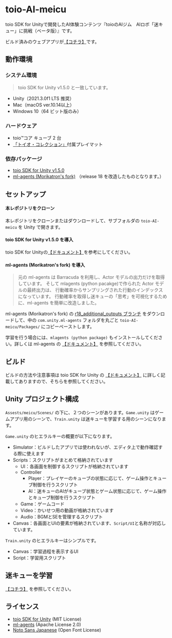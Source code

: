 # toio-AI-meicu

toio SDK for Unityで開発したAI体験コンテンツ『toioのAIジム　AIロボ「迷キュー」に挑戦（ベータ版）』です。

ビルド済みのウェブアプリが[【コチラ】](https://morikatron.github.io/meicu/)です。

## 動作環境

### システム環境

> toio SDK for Unity v1.5.0 と一致しています。

- Unity（2021.3.0f1 LTS 推奨）
- Mac（macOS ver.10.14以上）
- Windows 10（64 ビット版のみ）

### ハードウェア

- toio™コア キューブ 2 台
- [「トイオ・コレクション」](https://toio.io/titles/toio-collection.html)付属プレイマット

### 依存パッケージ

- [toio SDK for Unity v1.5.0](https://github.com/morikatron/toio-sdk-for-unity)
- [ml-agents (Morikatron's fork)](https://github.com/morikatron/ml-agents/tree/r18_additional_outputs) （release 18 を改造したものとなります。）


## セットアップ

#### 本レポジトリをクローン

本レポジトリをクローンまたはダウンロードして、サブフォルダの `toio-AI-meicu` を Unity で開きます。

#### toio SDK for Unity v1.5.0 を導入

toio SDK for Unityの[【ドキュメント】](https://github.com/morikatron/toio-sdk-for-unity/blob/main/docs/download_sdk.md)を参考にしてください。

#### ml-agents (Morikatron's fork) を導入

> 元の ml-agents は Barracuda を利用し、Actor モデルの出力だけを取得しています。
そして mlagents (python pacakge)で作られた Actor モデルの最終出力は、
行動確率からサンプリングされた行動のインデックスになっています。
行動確率を取得し迷キューの「思考」を可視化するために、ml-agents を簡単に改造しました。

ml-agents (Morikatron's fork) の [r18_additional_outputs ブランチ](https://github.com/morikatron/ml-agents/tree/r18_additional_outputs) をダウンロードして、中の `com.unity.ml-agents` フォルダを丸ごと `toio-AI-meicu/Packages/` にコピーペーストします。

学習を行う場合には、`mlagents (python package)` もインストールしてください。詳しくは ml-agents の [【ドキュメント】](https://github.com/Unity-Technologies/ml-agents/blob/main/docs/Installation.md#install-the-mlagents-python-package) を参照してください。


## ビルド

ビルドの方法や注意事項は toio SDK for Unity の [【ドキュメント】](https://github.com/morikatron/toio-sdk-for-unity/tree/v1.3.0/docs#-3-ビルド) に詳しく記載してありますので、そちらを参照してください。


## Unity プロジェクト構成

`Assests/meicu/Scenes/` の下に、２つのシーンがあります。`Game.unity` はゲームアプリ用のシーンで、`Train.unity` は迷キューを学習する用のシーンになります。

`Game.unity` のヒエラルキーの概要が以下になります。
- Simulator：ビルドしたアプリでは使われないが、エディタ上で動作確認する際に使えます
- Scripts：スクリプトがまとめて格納されています
  - UI：各画面を制御するスクリプトが格納されています
  - Controller
    - Player：プレイヤーのキューブの状態に応じて、ゲーム操作とキューブ制御を行うスクリプト
    - AI：迷キューのAIがキューブ状態とゲーム状態に応じて、ゲーム操作とキューブ制御を行うスクリプト
  - Game：ゲームコード
  - Video：かいせつ用の動画が格納されています
  - Audio：BGMとSEを管理するスクリプト
- Canvas：各画面とUIの要素が格納されています、`Script/UI`と名称が対応しています。

`Train.unity` のヒエラルキーはシンプルです。
- Canvas：学習過程を表示するUI
- Script：学習用スクリプト


## 迷キューを学習

[【コチラ】](training/Readme.md) を参照してください。


## ライセンス

- [toio SDK for Unity](https://github.com/morikatron/toio-sdk-for-unity) (MIT License)
- [ml-agents](https://github.com/Unity-Technologies/ml-agents) (Apache License 2.0)
- [Noto Sans Japanese](https://fonts.google.com/noto/specimen/Noto+Sans+JP/about) (Open Font License)
